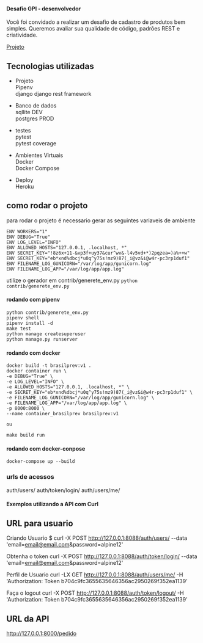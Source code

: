 
#### Desafio GPI - desenvolvedor

Você foi convidado a realizar um desafio de cadastro de produtos bem simples. Queremos
avaliar sua qualidade de código, padrões REST e criatividade.

[Projeto](contrib/desafiogpi.pdf)


## Tecnologias utilizadas 

*  Projeto  
   Pipenv  
   django 
   django rest framework

* Banco de dados   
  sqllite DEV   
  postgres PROD 

* testes   
  pytest   
  pytest coverage   

* Ambientes Virtuais   
  Docker   
  Docker Compose   

* Deploy   
  Heroku 


## como rodar o projeto 

para rodar o projeto é necessario  gerar as seguintes variaveis de ambiente 
```
ENV WORKERS="1"
ENV DEBUG="True"
ENV LOG_LEVEL="INFO"
ENV ALLOWED_HOSTS="127.0.0.1, .localhost, *"
ENV SECRET_KEY="!8z6x+11-&vp3f+uy37&cur^wv&-l4v5vd+*)2pqzea=)a%++w"
ENV SECRET_KEY="eb*xnd%dbcj*u0q^y75s!mz9)87(_i@vz&i@w4r-pc3rp1duf1"
ENV FILENAME_LOG_GUNICORN="/var/log/app/gunicorn.log"
ENV FILENAME_LOG_APP="/var/log/app/app.log"
```

utilize o gerador em contrib/generete_env.py
`python contrib/generete_env.py`

#### rodando com pipenv 
```
python contrib/generete_env.py
pipenv shell 
pipenv install -d 
make test
python manage createsuperuser
python manage.py runserver 
```


#### rodando com docker
```
docker build -t brasilprev:v1 .
docker container run \  
-e DEBUG="True" \
-e LOG_LEVEL="INFO" \
-e ALLOWED_HOSTS="127.0.0.1, .localhost, *" \
-e SECRET_KEY="eb*xnd%dbcj*u0q^y75s!mz9)87(_i@vz&i@w4r-pc3rp1duf1" \ 
-e FILENAME_LOG_GUNICORN="/var/log/app/gunicorn.log" \
-e FILENAME_LOG_APP="/var/log/app/app.log" \
-p 8000:8000 \  
--name container_brasilprev brasilprev:v1 

ou  

make build run
```

#### rodando com docker-conpose 
```
docker-compose up --build 
```

### urls de acessos

auth/users/
auth/token/login/
auth/users/me/


#### Exemplos utilizando  a API com Curl 

## URL para usuario 

Criando Usuario
$ curl -X POST http://127.0.0.1:8088/auth/users/ --data 'email=email@email.com&password=alpine12'

Obtenha o token 
curl -X POST http://127.0.0.1:8088/auth/token/login/ --data 'email=email@email.com&password=alpine12'

Perfil de Usuario 
curl -LX GET http://127.0.0.1:8088/auth/users/me/ -H 'Authorization: Token b704c9fc3655635646356ac2950269f352ea1139'

Faça o logout 
curl -X POST http://127.0.0.1:8088/auth/token/logout/ -H 'Authorization: Token b704c9fc3655635646356ac2950269f352ea1139'

## URL da API

http://127.0.0.1:8000/pedido